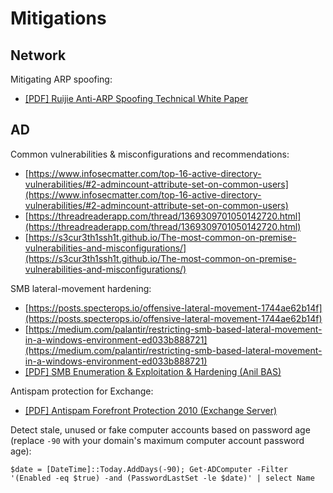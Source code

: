 # Mitigations




## Network

Mitigating ARP spoofing:

* [[PDF] Ruijie Anti-ARP Spoofing Technical White Paper](https://drive.google.com/file/d/12V2xbiCZn-YupiGc4mxYWjOmCPFNUss9/view?usp=sharing)




## AD

Common vulnerabilities & misconfigurations and recommendations:

* [https://www.infosecmatter.com/top-16-active-directory-vulnerabilities/#2-admincount-attribute-set-on-common-users](https://www.infosecmatter.com/top-16-active-directory-vulnerabilities/#2-admincount-attribute-set-on-common-users)
* [https://threadreaderapp.com/thread/1369309701050142720.html](https://threadreaderapp.com/thread/1369309701050142720.html)
* [https://s3cur3th1ssh1t.github.io/The-most-common-on-premise-vulnerabilities-and-misconfigurations/](https://s3cur3th1ssh1t.github.io/The-most-common-on-premise-vulnerabilities-and-misconfigurations/)

SMB lateral-movement hardening:

* [https://posts.specterops.io/offensive-lateral-movement-1744ae62b14f](https://posts.specterops.io/offensive-lateral-movement-1744ae62b14f)
* [https://medium.com/palantir/restricting-smb-based-lateral-movement-in-a-windows-environment-ed033b888721](https://medium.com/palantir/restricting-smb-based-lateral-movement-in-a-windows-environment-ed033b888721)
* [[PDF] SMB Enumeration & Exploitation & Hardening (Anil BAS)](https://drive.google.com/file/d/13msLIywr_Slc00Rv3jue0lkRf7_1O1gM/view?usp=sharing)

Antispam protection for Exchange:

* [[PDF] Antispam Forefront Protection 2010 (Exchange Server)](https://drive.google.com/file/d/1B-HUcZMZkFjqNs3ckuiiTpYSKdI0EsiR/view?usp=sharing)

Detect stale, unused or fake computer accounts based on password age (replace `-90` with your domain's maximum computer account password age):

```
$date = [DateTime]::Today.AddDays(-90); Get-ADComputer -Filter '(Enabled -eq $true) -and (PasswordLastSet -le $date)' | select Name
```
